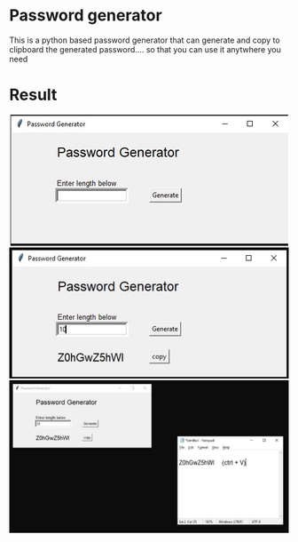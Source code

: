 # Password generator
 This is a python based password generator that can generate and copy to clipboard the generated password.... so that you can use it anytwhere you need

# Result 
<p align="center">
    <img src="First screen.jpg" alt ="First screen"> 
    <img src="Second screen.jpg" alt ="Second screen">
    <img src="Third screen.jpg" alt ="Third screen">
</p>